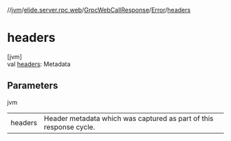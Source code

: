 //[jvm](../../../../index.md)/[elide.server.rpc.web](../../index.md)/[GrpcWebCallResponse](../index.md)/[Error](index.md)/[headers](headers.md)

# headers

[jvm]\
val [headers](headers.md): Metadata

## Parameters

jvm

| | |
|---|---|
| headers | Header metadata which was captured as part of this response cycle. |
